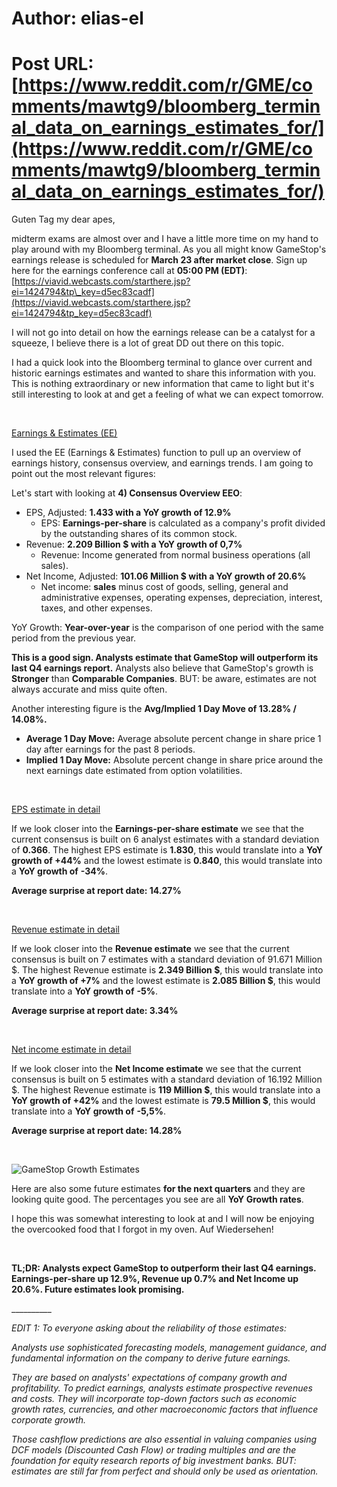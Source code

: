 # Author: elias-el
# Post URL: [https://www.reddit.com/r/GME/comments/mawtg9/bloomberg_terminal_data_on_earnings_estimates_for/](https://www.reddit.com/r/GME/comments/mawtg9/bloomberg_terminal_data_on_earnings_estimates_for/)


Guten Tag my dear apes,

midterm exams are almost over and I have a little more time on my hand to play around with my Bloomberg terminal. As you all might know GameStop's earnings release is scheduled for **March 23 after market close**. Sign up here for the earnings conference call at **05:00 PM (EDT)**: [https://viavid.webcasts.com/starthere.jsp?ei=1424794&tp\_key=d5ec83cadf](https://viavid.webcasts.com/starthere.jsp?ei=1424794&tp_key=d5ec83cadf)

I will not go into detail on how the earnings release can be a catalyst for a squeeze, I believe there is a lot of great DD out there on this topic.

I had a quick look into the Bloomberg terminal to glance over current and historic earnings estimates and wanted to share this information with you. This is nothing extraordinary or new information that came to light but it's still interesting to look at and get a feeling of what we can expect tomorrow.

&#x200B;

[Earnings & Estimates \(EE\)](https://preview.redd.it/sdg1ss7o7mo61.png?width=1920&format=png&auto=webp&s=7802af682c85dfeebf9eb51a0e6eb57334484aad)

I used the EE (Earnings & Estimates) function to pull up an overview of earnings history, consensus overview, and earnings trends. I am going to point out the most relevant figures:

Let's start with looking at **4) Consensus Overview EEO**:

* EPS, Adjusted: **1.433 with a YoY growth of 12.9%**
   * EPS: **Earnings-per-share** is calculated as a company's profit divided by the outstanding shares of its common stock.
* Revenue: **2.209 Billion $ with a YoY growth of 0,7%**
   * Revenue: Income generated from normal business operations (all sales).
* Net Income, Adjusted: **101.06 Million $ with a YoY growth of 20.6%**
   * Net income: **sales** minus cost of goods, selling, general and administrative expenses, operating expenses, depreciation, interest, taxes, and other expenses.

YoY Growth: **Year-over-year** is the comparison of one period with the same period from the previous year.

**This is a good sign. Analysts estimate that GameStop will outperform its last Q4 earnings report.**  Analysts also believe that GameStop's growth is **Stronger** than **Comparable Companies**. BUT: be aware, estimates are not always accurate and miss quite often.

Another interesting figure is the **Avg/Implied 1 Day Move of 13.28% / 14.08%.**

* **Average 1 Day Move:** Average absolute percent change in share price 1 day after earnings for the past 8 periods.
* **Implied 1 Day Move:** Absolute percent change in share price around the next earnings date estimated from option volatilities.

&#x200B;

[EPS estimate in detail](https://preview.redd.it/obx4ovzfamo61.png?width=1295&format=png&auto=webp&s=847fbb6bdfcab249b3657d1eb02e9a4c3a073d04)

If we look closer into the **Earnings-per-share estimate** we see that the current consensus is built on 6 analyst estimates with a standard deviation of **0.366**. The highest EPS estimate is **1.830**, this would translate into a **YoY growth of +44%** and the lowest estimate is **0.840**, this would translate into a **YoY growth of** **-34%**.

**Average surprise at report date: 14.27%**

&#x200B;

[Revenue estimate in detail](https://preview.redd.it/e8w4jtchomo61.png?width=1295&format=png&auto=webp&s=afe199c781f6d0b35e1348e10f8aacff5ad81ba1)

If we look closer into the **Revenue estimate** we see that the current consensus is built on 7 estimates with a standard deviation of 91.671 Million $. The highest Revenue estimate is **2.349 Billion $**, this would translate into a **YoY growth of +7%** and the lowest estimate is **2.085 Billion $**, this would translate into a **YoY growth of** **-5%**.

**Average surprise at report date: 3.34%**

&#x200B;

[Net income estimate in detail](https://preview.redd.it/mv54pfbdrmo61.png?width=1295&format=png&auto=webp&s=2230b3167c476bc723329975decfe430e3307e65)

If we look closer into the **Net Income estimate** we see that the current consensus is built on 5 estimates with a standard deviation of 16.192 Million $. The highest Revenue estimate is **119 Million $**, this would translate into a **YoY growth of +42%** and the lowest estimate is **79.5 Million $**, this would translate into a **YoY growth of** **-5,5%**.

**Average surprise at report date: 14.28%**

&#x200B;

![GameStop Growth Estimates](https://preview.redd.it/mtg9ciaatmo61.png?width=1920&format=png&auto=webp&s=6768af3b0ab5ee773d0ea2633753afa2a42ebe6b)

Here are also some future estimates **for the next quarters** and they are looking quite good. The percentages you see are all **YoY Growth rates**.

I hope this was somewhat interesting to look at and I will now be enjoying the overcooked food that I forgot in my oven. Auf Wiedersehen!

&#x200B;

**TL;DR: Analysts expect GameStop to outperform their last Q4 earnings. Earnings-per-share up 12.9%, Revenue up 0.7% and Net Income up 20.6%. Future estimates look promising.**

\_\_\_\_\_\_\_\_\_\_

*EDIT 1: To everyone asking about the reliability of those estimates:*

*Analysts use sophisticated forecasting models, management guidance, and fundamental information on the company to derive future earnings.*

*They are based on analysts' expectations of company growth and profitability. To predict earnings, analysts estimate prospective revenues and costs. They will incorporate top-down factors such as economic growth rates, currencies, and other macroeconomic factors that influence corporate growth.*

*Those cashflow predictions are also essential in valuing companies using DCF models (Discounted Cash Flow) or trading multiples and are the foundation for equity research reports of big investment banks. BUT: estimates are still far from perfect and should only be used as orientation.*